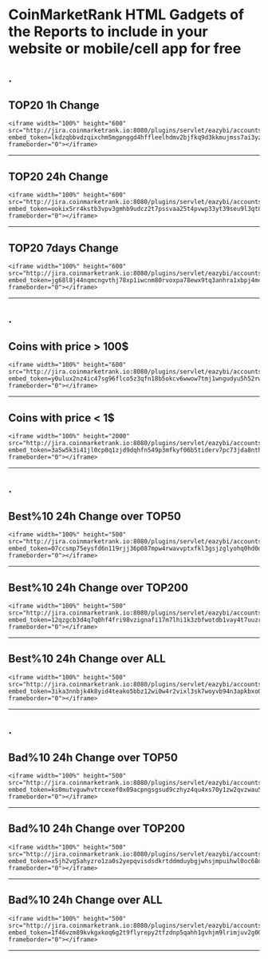 # CoinMarketRank HTML Gadgets of the Reports to include in your website or mobile/cell app for free
## .
## TOP20 1h Change
```
<iframe width="100%" height="600" src="http://jira.coinmarketrank.io:8080/plugins/servlet/eazybi/accounts/3/embed/report/35?embed_token=lkdzqbbvdzqixchm5mgpnggd4hffleelhdmv2bjfkq9d3kkmujmss7ai3yzl" frameborder="0"></iframe>
```
---
## TOP20 24h Change
```
<iframe width="100%" height="600" src="http://jira.coinmarketrank.io:8080/plugins/servlet/eazybi/accounts/3/embed/report/36?embed_token=ookix5rr4kstb3vpv3gmhb9udcz2t7pssvaa25t4pvwp33yt39seu9l3qt89" frameborder="0"></iframe>
```
---
## TOP20 7days Change
```
<iframe width="100%" height="600" src="http://jira.coinmarketrank.io:8080/plugins/servlet/eazybi/accounts/3/embed/report/37?embed_token=jg68l8j44nqmcngvthj78xp1iwcnm80rvoxpa78ewx9tq3anhra1xbpj4mca" frameborder="0"></iframe>
```
---
## .
## Coins with price > 100$
```
<iframe width="100%" height="600" src="http://jira.coinmarketrank.io:8080/plugins/servlet/eazybi/accounts/3/embed/report/20?embed_token=y0ulux2nz4ic47sg96flco5z3qfn18b5okcv6wwow7tmj1wngudyu5h52rwt" frameborder="0"></iframe>
```
---
## Coins with price < 1$
```
<iframe width="100%" height="2000" src="http://jira.coinmarketrank.io:8080/plugins/servlet/eazybi/accounts/3/embed/report/19?embed_token=3a5w5k3i41jl0cp0q1zjd9dqhfn549p3mfkyf06b5tiderv7pc73jda8nthm" frameborder="0"></iframe>
```
---
## .
## Best%10 24h Change over TOP50
```
<iframe width="100%" height="500" src="http://jira.coinmarketrank.io:8080/plugins/servlet/eazybi/accounts/3/embed/report/30?embed_token=07ccsmp75eysfd6n119rjj36p087mpw4rwavvptxfkl3gsjzglyohq0hd0d1" frameborder="0"></iframe>
```
---
## Best%10 24h Change over TOP200
```
<iframe width="100%" height="500" src="http://jira.coinmarketrank.io:8080/plugins/servlet/eazybi/accounts/3/embed/report/29?embed_token=12qzgcb3d4q7q0hf4fri98vzignafi17m7lhi1k3zbfwotdb1vay4t7uuzrp" frameborder="0"></iframe>
```
---
## Best%10 24h Change over ALL
```
<iframe width="100%" height="500" src="http://jira.coinmarketrank.io:8080/plugins/servlet/eazybi/accounts/3/embed/report/28?embed_token=3ika3nnbjk4k8yid4teako5bbz12wi0w4r2vixl3sk7woyvb94n3apkbxo0b" frameborder="0"></iframe>
```
---
## .
## Bad%10 24h Change over TOP50
```
<iframe width="100%" height="500" src="http://jira.coinmarketrank.io:8080/plugins/servlet/eazybi/accounts/3/embed/report/14?embed_token=ks0mutvguwhvtrcexef0x09acpngsgsud9czhyz4qu4xs70y1zw2qvzwau58" frameborder="0"></iframe>
```
---
## Bad%10 24h Change over TOP200
```
<iframe width="100%" height="500" src="http://jira.coinmarketrank.io:8080/plugins/servlet/eazybi/accounts/3/embed/report/13?embed_token=x5jh2vg5ahyzro1za0s2yepqvisdsdkrtddmduybgjwhsjmpuihwl0oc68d1" frameborder="0"></iframe>
```
---
## Bad%10 24h Change over ALL
```
<iframe width="100%" height="500" src="http://jira.coinmarketrank.io:8080/plugins/servlet/eazybi/accounts/3/embed/report/12?embed_token=1f46vzm89kvkgxkoq6g2t9flyrepy2tfzdnp5qahh1gvhjm9lrimjuv2g004" frameborder="0"></iframe>
```
---
